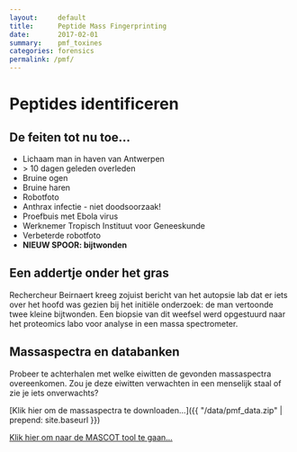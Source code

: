 ```yaml
---
layout:     default
title:      Peptide Mass Fingerprinting
date:       2017-02-01
summary:    pmf_toxines
categories: forensics
permalink: /pmf/
---
```


# Peptides identificeren

## De feiten tot nu toe...

- Lichaam man in haven van Antwerpen
- \> 10 dagen geleden overleden
- Bruine ogen
- Bruine haren
- Robotfoto
- Anthrax infectie - niet doodsoorzaak!
- Proefbuis met Ebola virus
- Werknemer Tropisch Instituut voor Geneeskunde
- Verbeterde robotfoto
- **NIEUW SPOOR: bijtwonden**


## Een addertje onder het gras

Rechercheur Beirnaert kreeg zojuist bericht van het autopsie lab dat er iets over het hoofd was gezien bij het initiële onderzoek: de man vertoonde twee kleine bijtwonden. Een biopsie van dit weefsel werd opgestuurd naar het proteomics labo voor analyse in een massa spectrometer.

## Massaspectra en databanken
Probeer te achterhalen met welke eiwitten de gevonden massaspectra overeenkomen. Zou je deze eiwitten verwachten in een menselijk staal of zie je iets onverwachts?

[Klik hier om de massaspectra te downloaden...]({{ "/data/pmf_data.zip" | prepend: site.baseurl }})

[Klik hier om naar de MASCOT tool te gaan...](http://www.matrixscience.com/cgi/search_form.pl?FORMVER=2&SEARCH=PMF)
